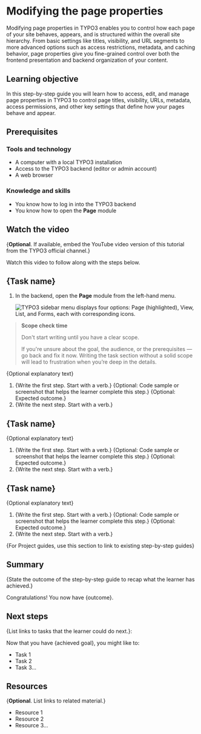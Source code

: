 # Modifying the page properties

<!-- #TYPO3v00 #Beginner #Intermediary #Advanced #ContentElements #Frontend #Backend #Templating #Server #Editing #Configuration @username -->

Modifying page properties in TYPO3 enables you to control how each page of your site behaves, appears, and is structured within the overall site hierarchy. From basic settings like titles, visibility, and URL segments to more advanced options such as access restrictions, metadata, and caching behavior, page properties give you fine-grained control over both the frontend presentation and backend organization of your content.

## Learning objective

In this step-by-step guide you will learn how to access, edit, and manage page properties in TYPO3 to control page titles, visibility, URLs, metadata, access permissions, and other key settings that define how your pages behave and appear.

## Prerequisites

### Tools and technology

* A computer with a local TYPO3 installation
* Access to the TYPO3 backend (editor or admin account)
* A web browser

### Knowledge and skills

* You know how to log in into the TYPO3 backend
* You know how to open the **Page** module

## Watch the video

{**Optional**. If available, embed the YouTube video version of this tutorial from the TYPO3 official channel.}

Watch this video to follow along with the steps below.

## {Task name}

1. In the backend, open the **Page** module from the left-hand menu.

   ![TYPO3 sidebar menu displays four options: Page (highlighted), View, List, and Forms, each with corresponding icons.](Images/CreateAPageWithDragAndDrop/PageModule.png)

>  **Scope check time**
>
> Don't start writing until you have a clear scope.
>
> If you're unsure about the goal, the audience, or the prerequisites — go back and fix it now. Writing the task section without a solid scope will lead to frustration when you’re deep
> in the details.

{Optional explanatory text}

1. {Write the first step. Start with a verb.}
   {Optional: Code sample or screenshot that helps the learner complete this step.}
   {Optional: Expected outcome.}
2. {Write the next step. Start with a verb.}

## {Task name}

{Optional explanatory text}

1. {Write the first step. Start with a verb.}
   {Optional: Code sample or screenshot that helps the learner complete this step.}
   {Optional: Expected outcome.}
2. {Write the next step. Start with a verb.}

## {Task name}

{Optional explanatory text}

1. {Write the first step. Start with a verb.}
   {Optional: Code sample or screenshot that helps the learner complete this step.}
   {Optional: Expected outcome.}
2. {Write the next step. Start with a verb.}

{For Project guides, use this section to link to existing step-by-step guides}

## Summary

{State the outcome of the step-by-step guide to recap what the learner has achieved.}

Congratulations! You now have {outcome}.

## Next steps

{List links to tasks that the learner could do next.}:

Now that you have {achieved goal}, you might like to:

* Task 1
* Task 2
* Task 3…

## Resources

{**Optional**. List links to related material.}

* Resource 1
* Resource 2
* Resource 3…
